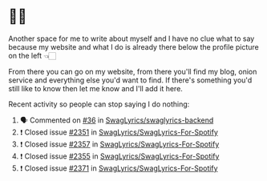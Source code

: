 # 👋🏻
<!--
**aadibajpai/aadibajpai** is a ✨ _special_ ✨ repository because its `README.md` (this file) appears on your GitHub profile.
-->
Another space for me to write about myself and I have no clue what to say because my website and what I do is already there below the profile picture on the left 👈🏻

From there you can go on my website, from there you'll find my blog, onion service and everything else you'd want to find.
If there's something you'd still like to know then let me know and I'll add it here.

Recent activity so people can stop saying I do nothing:
<!--START_SECTION:activity-->
1. 🗣 Commented on [#36](https://github.com//SwagLyrics/swaglyrics-backend/issues/36) in [SwagLyrics/swaglyrics-backend](https://github.com//SwagLyrics/swaglyrics-backend)
2. ❗️ Closed issue [#2351](https://github.com//SwagLyrics/SwagLyrics-For-Spotify/issues/2351) in [SwagLyrics/SwagLyrics-For-Spotify](https://github.com//SwagLyrics/SwagLyrics-For-Spotify)
3. ❗️ Closed issue [#2357](https://github.com//SwagLyrics/SwagLyrics-For-Spotify/issues/2357) in [SwagLyrics/SwagLyrics-For-Spotify](https://github.com//SwagLyrics/SwagLyrics-For-Spotify)
4. ❗️ Closed issue [#2355](https://github.com//SwagLyrics/SwagLyrics-For-Spotify/issues/2355) in [SwagLyrics/SwagLyrics-For-Spotify](https://github.com//SwagLyrics/SwagLyrics-For-Spotify)
5. ❗️ Closed issue [#2371](https://github.com//SwagLyrics/SwagLyrics-For-Spotify/issues/2371) in [SwagLyrics/SwagLyrics-For-Spotify](https://github.com//SwagLyrics/SwagLyrics-For-Spotify)
<!--END_SECTION:activity-->
